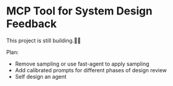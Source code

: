 # MCP Tool for System Design Feedback
This project is still building.👷‍♂️

Plan:
- Remove sampling or use fast-agent to apply sampling
- Add calibrated prompts for different phases of design review
- Self design an agent

